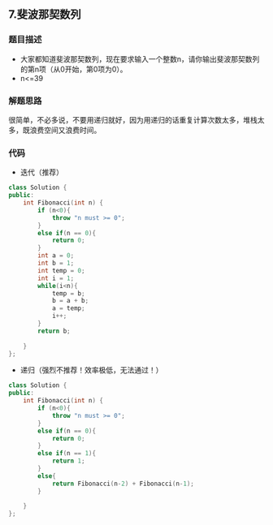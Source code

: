 ## 7.斐波那契数列  

### 题目描述  
- 大家都知道斐波那契数列，现在要求输入一个整数n，请你输出斐波那契数列的第n项（从0开始，第0项为0）。
- n<=39 


### 解题思路
很简单，不必多说，不要用递归就好，因为用递归的话重复计算次数太多，堆栈太多，既浪费空间又浪费时间。 



### 代码
- 迭代（推荐）
```c++
class Solution {
public:
    int Fibonacci(int n) {
        if (n<0){
            throw "n must >= 0";
        }
        else if(n == 0){
            return 0;
        }
        int a = 0;
        int b = 1;
        int temp = 0;
        int i = 1;
        while(i<n){
            temp = b;
            b = a + b;
            a = temp;
            i++;
        }
        return b;
        
    }
};
```

- 递归（强烈不推荐！效率极低，无法通过！）
```c++
class Solution {
public:
    int Fibonacci(int n) {
        if (n<0){
            throw "n must >= 0";
        }
        else if(n == 0){
            return 0;
        }
        else if(n == 1){
            return 1;
        }
        else{
            return Fibonacci(n-2) + Fibonacci(n-1);
        }
        
    }
};
```